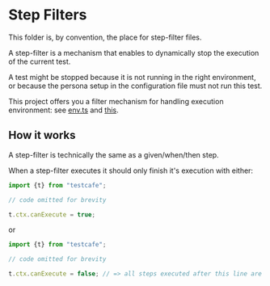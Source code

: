 # Step Filters

This folder is, by convention, the place for step-filter files.

A step-filter is a mechanism that enables to dynamically stop the execution of the current test.

A test might be stopped because it is not running in the right environment, or because the persona setup in the configuration file must not run this test.

This project offers you a filter mechanism for handling execution environment: see [env.ts](env.ts) and [this](../README.md#How-to-run-a-test-only-in-specific-environment(s)).

## How it works

A step-filter is technically the same as a given/when/then step.

When a step-filter executes it should only finish it's execution with either:

```js
import {t} from "testcafe";

// code omitted for brevity

t.ctx.canExecute = true;
```
or 

```js
import {t} from "testcafe";

// code omitted for brevity

t.ctx.canExecute = false; // => all steps executed after this line are skipped
```
